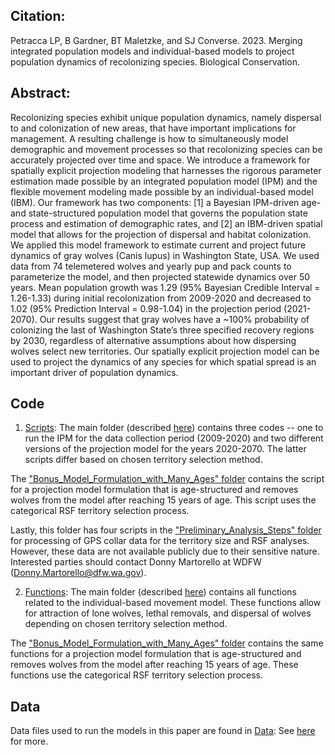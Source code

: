 ## Citation:
Petracca LP, B Gardner, BT Maletzke, and SJ Converse. 2023. Merging integrated population models and individual-based models to project population dynamics of recolonizing species. Biological Conservation.

## Abstract:
Recolonizing species exhibit unique population dynamics, namely dispersal to and colonization of new areas, that have important implications for management. A resulting challenge is how to simultaneously model demographic and movement processes so that recolonizing species can be accurately projected over time and space. We introduce a framework for spatially explicit projection modeling that harnesses the rigorous parameter estimation made possible by an integrated population model (IPM) and the flexible movement modeling made possible by an individual-based model (IBM). Our framework has two components: [1] a Bayesian IPM-driven age- and state-structured population model that governs the population state process and estimation of demographic rates, and [2] an IBM-driven spatial model that allows for the projection of dispersal and habitat colonization. We applied this model framework to estimate current and project future dynamics of gray wolves (Canis lupus) in Washington State, USA. We used data from 74 telemetered wolves and yearly pup and pack counts to parameterize the model, and then projected statewide dynamics over 50 years. Mean population growth was 1.29 (95% Bayesian Credible Interval = 1.26-1.33) during initial recolonization from 2009-2020 and decreased to 1.02 (95% Prediction Interval = 0.98-1.04) in the projection period (2021-2070). Our results suggest that gray wolves have a ~100% probability of colonizing the last of Washington State’s three specified recovery regions by 2030, regardless of alternative assumptions about how dispersing wolves select new territories. Our spatially explicit projection model can be used to project the dynamics of any species for which spatial spread is an important driver of population dynamics.

## Code 
1) [Scripts](./scripts/): The main folder (described [here](./scripts/a_DESCRIPTION.txt)) contains three codes -- one to run the IPM for the data collection period (2009-2020) and two different versions of the projection model for the years 2020-2070. The latter scripts differ based on chosen territory selection method. 

The ["Bonus_Model_Formulation_with_Many_Ages" folder](./scripts/Bonus_Model_Formulation_with_Many_Ages) contains the script for a projection model formulation that is age-structured and removes wolves from the model after reaching 15 years of age. This script uses the categorical RSF territory selection process.

Lastly, this folder has four scripts in the ["Preliminary_Analysis_Steps" folder](./scripts/Preliminary_Analysis_Steps) for processing of GPS collar data for the territory size and RSF analyses. However, these data are not available publicly due to their sensitive nature. Interested parties should contact Donny Martorello at WDFW (Donny.Martorello@dfw.wa.gov).

2) [Functions](./functions/): The main folder (described [here](./functions/a_DESCRIPTION.txt)) contains all functions related to the individual-based movement model. These functions allow for attraction of lone wolves, lethal removals, and dispersal of wolves depending on chosen territory selection method. 

The ["Bonus_Model_Formulation_with_Many_Ages" folder](./functions/Bonus_Model_Formulation_with_Many_Ages) contains the same functions for a projection model formulation that is age-structured and removes wolves from the model after reaching 15 years of age. These functions use the categorical RSF territory selection process.

## Data
Data files used to run the models in this paper are found in [Data](./data): See [here](./data/a_DESCRIPTION.txt) for more.